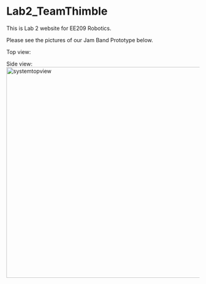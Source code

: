 # Lab2_TeamThimble
This is Lab 2 website for EE209 Robotics. 

Please see the pictures of our Jam Band Prototype below.

Top view:

Side view:
<img width="551" alt="systemtopview" src="https://cloud.githubusercontent.com/assets/22850278/19546970/d3f6df52-9648-11e6-9574-9cee3a052e3f.png">
